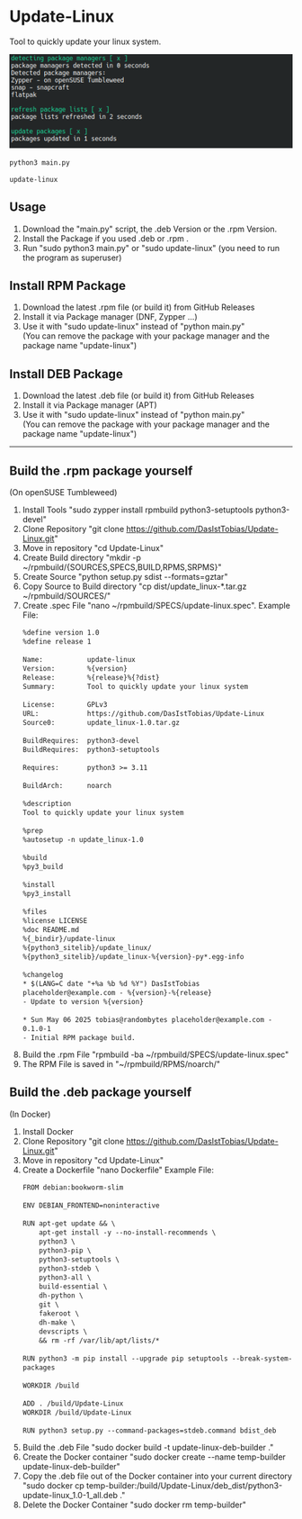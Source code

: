 # Update-Linux
Tool to quickly update your linux system.

![Screenshot](images/Screenshot_1.png)

```
python3 main.py
```
```
update-linux
```

## Usage
1. Download the "main.py" script, the .deb Version or the .rpm Version.
2. Install the Package if you used .deb or .rpm .
4. Run "sudo python3 main.py" or "sudo update-linux" (you need to run the program as superuser)

## Install RPM Package
1. Download the latest .rpm file (or build it) from GitHub Releases
2. Install it via Package manager (DNF, Zypper ...)
3. Use it with "sudo update-linux" instead of "python main.py"  
(You can remove the package with your package manager and the package name "update-linux")

## Install DEB Package
1. Download the latest .deb file (or build it) from GitHub Releases
2. Install it via Package manager (APT)
3. Use it with "sudo update-linux" instead of "python main.py"  
(You can remove the package with your package manager and the package name "update-linux")

-----------------

## Build the .rpm package yourself
(On openSUSE Tumbleweed)
1. Install Tools "sudo zypper install rpmbuild python3-setuptools python3-devel"
2. Clone Repository "git clone https://github.com/DasIstTobias/Update-Linux.git"
3. Move in repository "cd Update-Linux"
4. Create Build directory "mkdir -p ~/rpmbuild/{SOURCES,SPECS,BUILD,RPMS,SRPMS}"
5. Create Source "python setup.py sdist --formats=gztar"
6. Copy Source to Build directory "cp dist/update_linux-*.tar.gz ~/rpmbuild/SOURCES/"
7. Create .spec File "nano ~/rpmbuild/SPECS/update-linux.spec". Example File:
   ```lyrics-search.spec
   %define version 1.0
   %define release 1

   Name:           update-linux
   Version:        %{version}
   Release:        %{release}%{?dist}
   Summary:        Tool to quickly update your linux system

   License:        GPLv3
   URL:            https://github.com/DasIstTobias/Update-Linux
   Source0:        update_linux-1.0.tar.gz

   BuildRequires:  python3-devel
   BuildRequires:  python3-setuptools

   Requires:       python3 >= 3.11

   BuildArch:      noarch

   %description
   Tool to quickly update your linux system

   %prep
   %autosetup -n update_linux-1.0

   %build
   %py3_build

   %install
   %py3_install

   %files
   %license LICENSE
   %doc README.md
   %{_bindir}/update-linux
   %{python3_sitelib}/update_linux/
   %{python3_sitelib}/update_linux-%{version}-py*.egg-info

   %changelog
   * $(LANG=C date "+%a %b %d %Y") DasIstTobias placeholder@example.com - %{version}-%{release}
   - Update to version %{version}

   * Sun May 06 2025 tobias@randombytes placeholder@example.com - 0.1.0-1
   - Initial RPM package build.
   ```
8. Build the .rpm File "rpmbuild -ba ~/rpmbuild/SPECS/update-linux.spec"
9. The RPM File is saved in "~/rpmbuild/RPMS/noarch/"

## Build the .deb package yourself
(In Docker)
1. Install Docker
2. Clone Repository "git clone https://github.com/DasIstTobias/Update-Linux.git"
3. Move in repository "cd Update-Linux"
4. Create a Dockerfile "nano Dockerfile" Example File:
   ```
   FROM debian:bookworm-slim

   ENV DEBIAN_FRONTEND=noninteractive

   RUN apt-get update && \
       apt-get install -y --no-install-recommends \
       python3 \
       python3-pip \
       python3-setuptools \
       python3-stdeb \
       python3-all \
       build-essential \
       dh-python \
       git \
       fakeroot \
       dh-make \
       devscripts \
       && rm -rf /var/lib/apt/lists/*

   RUN python3 -m pip install --upgrade pip setuptools --break-system-packages

   WORKDIR /build

   ADD . /build/Update-Linux
   WORKDIR /build/Update-Linux

   RUN python3 setup.py --command-packages=stdeb.command bdist_deb
   ```
5. Build the .deb File "sudo docker build -t update-linux-deb-builder ."
6. Create the Docker container "sudo docker create --name temp-builder update-linux-deb-builder"
7. Copy the .deb file out of the Docker container into your current directory "sudo docker cp temp-builder:/build/Update-Linux/deb_dist/python3-update-linux_1.0-1_all.deb ."
8. Delete the Docker Container "sudo docker rm temp-builder"
